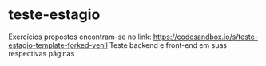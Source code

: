 # teste-estagio

Exercícios propostos encontram-se no link: https://codesandbox.io/s/teste-estagio-template-forked-venll
Teste backend e front-end em suas respectivas páginas
